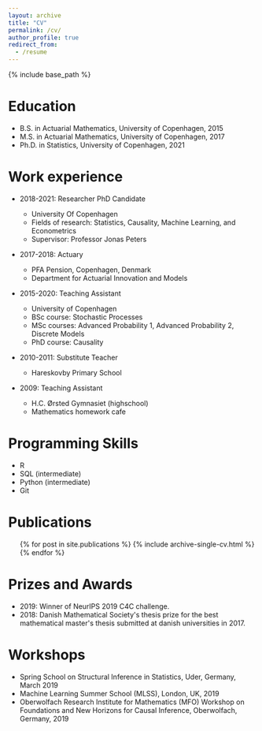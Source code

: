 ```yaml
---
layout: archive
title: "CV"
permalink: /cv/
author_profile: true
redirect_from:
  - /resume
---
```


{% include base_path %}

Education
======
* B.S. in Actuarial Mathematics, University of Copenhagen, 2015
* M.S. in Actuarial Mathematics, University of Copenhagen, 2017
* Ph.D. in Statistics, University of Copenhagen, 2021

Work experience
======
* 2018-2021: Researcher PhD Candidate
  * University Of Copenhagen
  * Fields of research: Statistics, Causality, Machine Learning, and Econometrics
  * Supervisor: Professor Jonas Peters
  
* 2017-2018: Actuary
  * PFA Pension, Copenhagen, Denmark
  * Department for Actuarial Innovation and Models

* 2015-2020: Teaching Assistant
  * University of Copenhagen
  * BSc course: Stochastic Processes
  * MSc courses: Advanced Probability 1, Advanced Probability 2, Discrete Models
  * PhD course: Causality

* 2010-2011: Substitute Teacher
  * Hareskovby Primary School 

* 2009: Teaching Assistant
  * H.C. Ørsted Gymnasiet (highschool)
  * Mathematics homework cafe
  
Programming Skills
======
* R
* SQL (intermediate)
* Python (intermediate)
* Git

Publications
======
  <ul>{% for post in site.publications %}
    {% include archive-single-cv.html %}
  {% endfor %}</ul>
  
Prizes and Awards
======
* 2019: Winner of NeurIPS 2019 C4C challenge.
* 2018: Danish Mathematical Society's thesis prize for the best mathematical master's thesis submitted at danish universities in 2017.
  
Workshops
======
* Spring School on Structural Inference in Statistics, Uder, Germany, March 2019
* Machine Learning Summer School (MLSS), London, UK, 2019
* Oberwolfach Research Institute for Mathematics (MFO) Workshop on Foundations and New Horizons for Causal Inference, Oberwolfach, Germany, 2019
